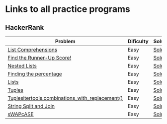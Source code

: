 # Links to all practice programs
## HackerRank
| Problem | Dificulty |Solution |
| - | - | - |
| [List Comprehensions](https://www.hackerrank.com/challenges/list-comprehensions/problem) | Easy | [Solution](https://github.com/SavanSutariya/pythonPractice/blob/master/listComp.py) |
| [Find the Runner-Up Score!](https://www.hackerrank.com/challenges/find-second-maximum-number-in-a-list/problem) | Easy |[Solution](https://github.com/SavanSutariya/pythonPractice/blob/master/listrunnerUp.py) |
| [Nested Lists](https://www.hackerrank.com/challenges/nested-list/problem) | Easy | [Solution](https://github.com/SavanSutariya/pythonPractice/blob/master/listNested.py) |
| [Finding the percentage](https://www.hackerrank.com/challenges/finding-the-percentage/problem) | Easy | [Solution](.py) |
| [Lists](https://www.hackerrank.com/challenges/python-lists/problem) | Easy | [Solution](https://github.com/SavanSutariya/pythonPractice/blob/master/listOperations.py) |
| [Tuples](https://www.hackerrank.com/challenges/python-tuples/problem) | Easy | [Solution](https://github.com/SavanSutariya/pythonPractice/blob/master/listOperations.py) |
| [Tuplesitertools.combinations_with_replacement()](https://www.hackerrank.com/challenges/itertools-combinations-with-replacement/problemm) | Easy | [Solution](https://github.com/SavanSutariya/pythonPractice/blob/master/iterTools.py) |
| [String Split and Join](https://www.hackerrank.com/challenges/python-string-split-and-join/problem) | Easy | [Solution](https://github.com/SavanSutariya/pythonPractice/blob/master/split_join.py) |
| [sWAPcASE](https://www.hackerrank.com/challenges/swap-case/problem) | Easy | [Solution](https://github.com/SavanSutariya/pythonPractice/blob/master/sWAPcASE.py) |